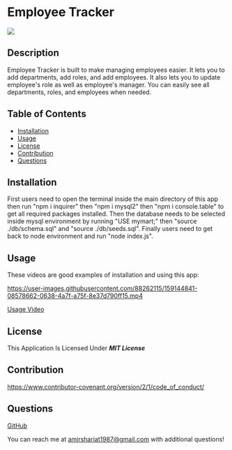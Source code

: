 # Employee Tracker

![](https://img.shields.io/badge/License-MIT%20License-blue)

## Description

Employee Tracker is built to make managing employees easier. It lets you to add departments, add roles, and add employees. It also lets you to update employee's role as well as employee's manager. You can easily see all departments, roles, and employees when needed.

## Table of Contents

- [Installation](#installation)
- [Usage](#usage)
- [License](#license)
- [Contribution](#contribution)
- [Questions](#questions)

## Installation

First users need to open the terminal inside the main directory of this app then run "npm i inquirer" then "npm i mysql2" then "npm i console.table" to get all required packages installed. Then the database needs to be selected inside mysql environment by running "USE mymart;" then "source ./db/schema.sql" and "source ./db/seeds.sql". Finally users need to get back to node environment and run "node index.js".

## Usage

These videos are good examples of installation and using this app:

https://user-images.githubusercontent.com/88262115/159144841-08578662-0638-4a7f-a75f-8e37d790ff15.mp4

[Usage Video](https://drive.google.com/file/d/1FjvTn4_aH9Z5GhS0BPOVYY2IWcqzf0qY/view)

## License

This Application Is Licensed Under ***MIT License***

## Contribution

https://www.contributor-covenant.org/version/2/1/code_of_conduct/

## Questions
  
[GitHub](https://github.com/ashariat/)

You can reach me at amirshariat1987@gmail.com with additional questions!
